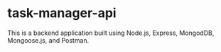 # task-manager-api

This is a backend application built using Node.js, Express, MongodDB, Mongoose.js, and Postman.
